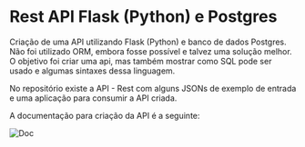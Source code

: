 # Rest API Flask (Python) e Postgres

Criação de uma API utilizando Flask (Python) e banco de dados Postgres.
Não foi utilizado ORM, embora fosse possível e talvez uma solução melhor.
O objetivo foi criar uma api, mas também mostrar como SQL pode ser usado e algumas sintaxes dessa linguagem.

No repositório existe a API - Rest com alguns JSONs de exemplo de entrada e uma aplicação para consumir a API criada.

A documentação para criação da API é a seguinte:

![Doc](https://user-images.githubusercontent.com/7755040/110378926-f6129600-8034-11eb-9e08-f2b5233b2080.png)

